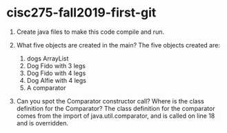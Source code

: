 # cisc275-fall2019-first-git
1. Create java files to make this code compile and run.

2. What five objects are created in the main?
	The five objects created are:
	1. dogs ArrayList
	2. Dog Fido with 3 legs
	3. Dog Fido with 4 legs
	4. Dog Alfie with 4 legs
	5. A comparator
3. Can you spot the Comparator constructor call? Where is the class definition for the Comparator?
	The class definition for the comparator comes from the import of java.util.comparator, and is called on line 18 and is overridden.
